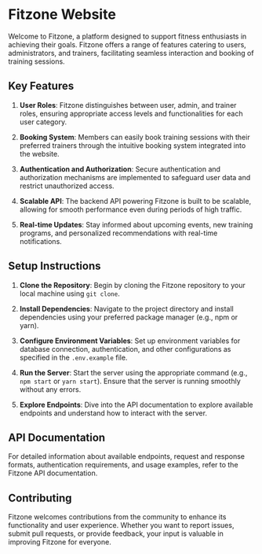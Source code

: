 # Fitzone Website

Welcome to Fitzone, a platform designed to support fitness enthusiasts in achieving their goals. Fitzone offers a range of features catering to users, administrators, and trainers, facilitating seamless interaction and booking of training sessions.

## Key Features

1. **User Roles**: Fitzone distinguishes between user, admin, and trainer roles, ensuring appropriate access levels and functionalities for each user category.

2. **Booking System**: Members can easily book training sessions with their preferred trainers through the intuitive booking system integrated into the website.

3. **Authentication and Authorization**: Secure authentication and authorization mechanisms are implemented to safeguard user data and restrict unauthorized access.

4. **Scalable API**: The backend API powering Fitzone is built to be scalable, allowing for smooth performance even during periods of high traffic.

5. **Real-time Updates**: Stay informed about upcoming events, new training programs, and personalized recommendations with real-time notifications.

## Setup Instructions

1. **Clone the Repository**: Begin by cloning the Fitzone repository to your local machine using `git clone`.

2. **Install Dependencies**: Navigate to the project directory and install dependencies using your preferred package manager (e.g., npm or yarn).

3. **Configure Environment Variables**: Set up environment variables for database connection, authentication, and other configurations as specified in the `.env.example` file.

4. **Run the Server**: Start the server using the appropriate command (e.g., `npm start` or `yarn start`). Ensure that the server is running smoothly without any errors.

5. **Explore Endpoints**: Dive into the API documentation to explore available endpoints and understand how to interact with the server.

## API Documentation

For detailed information about available endpoints, request and response formats, authentication requirements, and usage examples, refer to the Fitzone API documentation.

## Contributing

Fitzone welcomes contributions from the community to enhance its functionality and user experience. Whether you want to report issues, submit pull requests, or provide feedback, your input is valuable in improving Fitzone for everyone.
